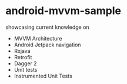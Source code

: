 # android-mvvm-sample

showcasing current knowledge on
* MVVM Architecture
* Android Jetpack navigation
* Rxjava
* Retrofit
* Dagger 2
* Unit tests
* Instrumented Unit Tests
